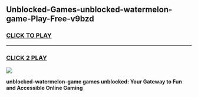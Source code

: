 
## Unblocked-Games-unblocked-watermelon-game-Play-Free-v9bzd
<h3>
<a href="https://premium76.site?title=unblocked-watermelon-game&ref=10A">CLICK TO PLAY</a></h3>
<hr>

<h3>
<a href="https://premium76.site?title=unblocked-watermelon-game&ref=10A">CLICK 2 PLAY</a>
  
</h3>

<a href="https://premium76.site?title=unblocked-watermelon-game&ref=10A"><img src="https://clearcache.store/games.png"></a>


**unblocked-watermelon-game games unblocked: Your Gateway to Fun and Accessible Online Gaming**
